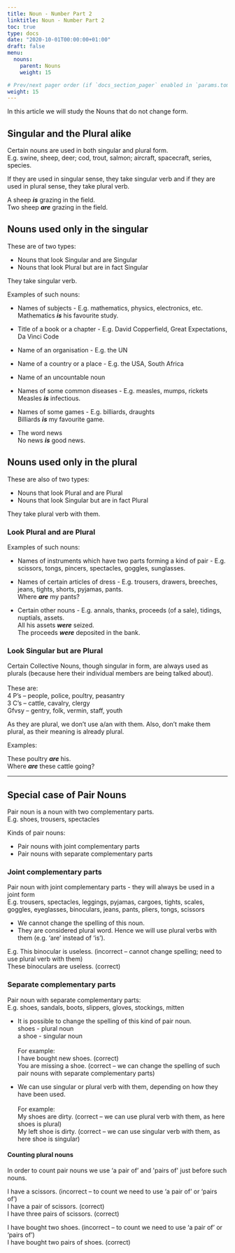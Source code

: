 ```yaml
---
title: Noun - Number Part 2
linktitle: Noun - Number Part 2
toc: true
type: docs
date: "2020-10-01T00:00:00+01:00"
draft: false
menu:
  nouns:
    parent: Nouns
    weight: 15

# Prev/next pager order (if `docs_section_pager` enabled in `params.toml`)
weight: 15
---
```


In this article we will study the Nouns that do not change form. 

## Singular and the Plural alike

Certain nouns are used in both singular and plural form. <br>
E.g. swine, sheep, deer; cod, trout, salmon; aircraft, spacecraft, series, species. 

If they are used in singular sense, they take singular verb and if they are used in plural sense, they take plural verb.

A sheep ***is*** grazing in the field. <br>
Two sheep ***are*** grazing in the field.


## Nouns used only in the singular

These are of two types:
* Nouns that look Singular and are Singular
* Nouns that look Plural but are in fact Singular

They take singular verb.

Examples of such nouns:

* Names of subjects - E.g.	mathematics, physics, electronics, etc.<br>
Mathematics ***is*** his favourite study.

* Title of a book or a chapter - E.g. David Copperfield, Great Expectations, Da Vinci Code

* Name of an organisation - E.g. the UN

* Name of a country or a place - E.g. the  USA, South Africa

* Name of an uncountable noun

* Names of some common diseases -	E.g. measles, mumps, rickets <br>
Measles ***is*** infectious.

* Names of some games - E.g.	billiards, draughts <br>
Billiards ***is*** my favourite game.

* The word news <br>
No news ***is*** good news.


## Nouns used only in the plural

These are also of two types:
* Nouns that look Plural and are Plural
* Nouns that look Singular but are in fact Plural

They take plural verb with them.

### Look Plural and are Plural

Examples of such nouns:

* Names of instruments which have two parts forming a kind of pair - E.g. scissors, tongs, pincers, spectacles, goggles, sunglasses.

* Names of certain articles of dress - E.g. trousers, drawers, breeches, jeans, tights, shorts, pyjamas, pants. <br>
Where ***are*** my pants?

* Certain other nouns - E.g. annals, thanks, proceeds (of a sale), tidings, nuptials, assets. <br>
All his assets ***were*** seized.<br>
The proceeds ***were*** deposited in the bank.

### Look Singular but are Plural

Certain Collective Nouns, though singular in form, are always used as plurals (because here their individual members are being talked about). <br><br>
These are:<br>
4 P’s – people, police, poultry, peasantry <br>
3 C’s – cattle, cavalry, clergy <br>
Gfvsy – gentry, folk, vermin, staff, youth 	<br>
 
As they are plural, we don’t use a/an with them. Also, don’t make them plural, as their meaning is already plural.

Examples:

These poultry ***are*** his. <br>
Where ***are*** these cattle going? <br>

<hr>

## Special case of Pair Nouns

Pair noun is a noun with two complementary parts.<br>
E.g.  shoes, trousers, spectacles

Kinds of pair nouns: <br>
* Pair nouns with joint complementary parts 
* Pair nouns with separate complementary parts

### Joint complementary parts 

Pair noun with joint complementary parts -  they will always be used in a joint form<br>
E.g. trousers, spectacles, leggings, pyjamas, cargoes, tights, scales, goggles, eyeglasses, binoculars, jeans, pants,  pliers, tongs, scissors

* We cannot change the spelling of this noun.  
* They are considered plural word.  Hence we will use plural verbs with them (e.g. ‘are’ instead of ‘is’).

E.g. This binocular is useless. (incorrect – cannot change spelling; need to use plural verb with them)<br>
These binoculars are useless. (correct)

### Separate complementary parts

Pair noun with separate complementary parts:<br>
E.g.  shoes, sandals, boots, slippers, gloves, stockings, mitten

* It is possible to change the spelling of this kind of pair noun.<br>
shoes -  plural noun<br>
a shoe -  singular noun <br><br>
For example:<br>
I have bought new shoes. (correct)<br>
You are missing a shoe. (correct – we can change the spelling of such pair nouns with separate complementary parts)

* We can use singular or plural verb with them, depending on how they have been used.<br><br>
For example:<br>
My shoes are dirty. (correct – we can use plural verb with them, as here shoes is plural)<br>
My left shoe is dirty. (correct – we can use singular verb with them, as here shoe is singular)

#### Counting plural nouns

In order to count pair nouns we use ‘a pair of’ and 'pairs of' just before such nouns.

I have a scissors. (incorrect – to count we need to use ‘a pair of’ or ‘pairs of’)<br>
I have a pair of scissors. (correct)<br>
I have three pairs of scissors. (correct)

I have bought two shoes. (incorrect – to count we need to use ‘a pair of’ or ‘pairs of’)<br>
I have bought two pairs of shoes. (correct)

<!-- Commented out for ebook sake -->
<!-- #### ‘A pair of’ Vs. ‘pairs of’:

A Pair of + nouns having two parts + Singular Verb<br>
Pairs of + nouns having two parts + Plural Verb<br>

E.g. a pair of trousers OR a pair of shoes – singular noun<br>
two pairs of trousers OR two pairs of shoes – plural noun 

Examples: <br>
A Pair of shoes ***have*** cost me two hundred dollars. (incorrect)<br>
A Pair of shoes ***has*** cost me two hundred dollars. (correct)

Many pairs of trousers ***is*** lying here and there. (incorrect)<br>
Many pairs of trousers ***are*** lying here and there. (correct) -->
